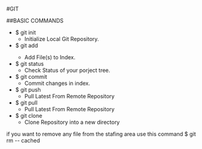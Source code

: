 #GIT 

##BASIC COMMANDS 

* $ git init  
    * Initialize Local Git Repository. 
* $ git add <file>
    * Add File(s) to Index.
* $ git status 
    * Check Status of your porject tree.
* $ git commit 
    * Commit changes in index.
* $ git push 
    * Pull Latest From Remote Repository 
* $ git pull
    * Pull Latest From Remote Repository 
* $ git clone 
    * Clone Repository into a new directory

if you want to remove any file from the stafing area use this command 
 $ git rm -- cached <file>